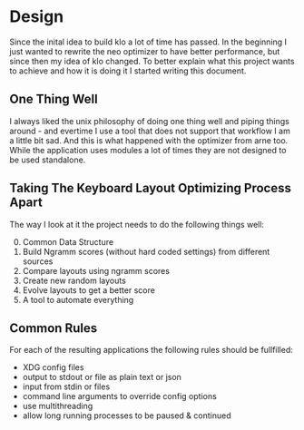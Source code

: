 # Design

Since the inital idea to build klo a lot of time has passed. In the beginning
I just wanted to rewrite the neo optimizer to have better performance, but
since then my idea of klo changed. To better explain what this project wants to
achieve and how it is doing it I started writing this document.

## One Thing Well

I always liked the unix philosophy of doing one thing well and piping things
around - and evertime I use a tool that does not support that workflow I am a
little bit sad. And this is what happened with the optimizer from arne too. 
While the application uses modules a lot of times they are not designed to be
used standalone.

## Taking The Keyboard Layout Optimizing Process Apart

The way I look at it the project needs to do the following things well:

0) Common Data Structure
0) Build Ngramm scores (without hard coded settings) from different sources
0) Compare layouts using ngramm scores
0) Create new random layouts
0) Evolve layouts to get a better score
0) A tool to automate everything

## Common Rules

For each of the resulting applications the following rules should be fullfilled:

- XDG config files
- output to stdout or file as plain text or json
- input from stdin or files
- command line arguments to override config options
- use multithreading
- allow long running processes to be paused & continued
